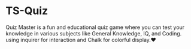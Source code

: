 # TS-Quiz
Quiz Master is a fun and educational quiz game where you can test your knowledge in various subjects like General Knowledge, IQ, and Coding. using inquirer for interaction and Chalk for colorful display.❤
